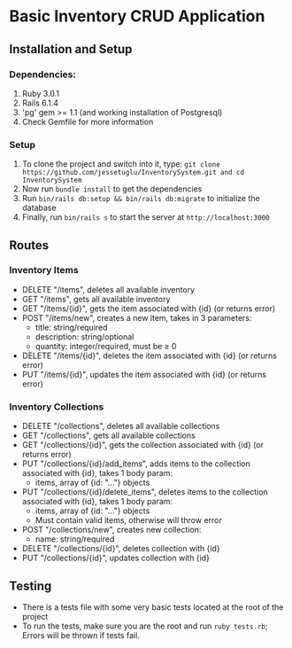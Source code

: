 # Basic Inventory CRUD Application
## Installation and Setup
### Dependencies: 
1. Ruby 3.0.1
2. Rails 6.1.4
3. 'pg' gem >= 1.1 (and working installation of Postgresql)
4. Check Gemfile for more information
### Setup
1. To clone the project and switch into it, type: ```git clone https://github.com/jessetuglu/InventorySystem.git and cd InventorySystem```
2. Now run ```bundle install``` to get the dependencies
3. Run ```bin/rails db:setup && bin/rails db:migrate``` to initialize the database
4. Finally, run ```bin/rails s``` to start the server at ```http://localhost:3000```
## Routes
### Inventory Items
- DELETE "/items", deletes all available inventory
- GET "/items", gets all available inventory
- GET "/items/{id}", gets the item associated with {id} (or returns error)
- POST "/items/new", creates a new item, takes in 3 parameters:
  - title: string/required
  - description: string/optional
  - quantity: integer/required, must be ≥ 0
- DELETE "/items/{id}", deletes the item associated with {id} (or returns error)
- PUT "/items/{id}", updates the item associated with {id} (or returns error)
### Inventory Collections
- DELETE "/collections", deletes all available collections
- GET "/collections", gets all available collections
- GET "/collections/{id}", gets the collection associated with {id} (or returns error)
- PUT "/collections/{id}/add_items", adds items to the collection associated with {id}, takes 1 body param:
  - items, array of {id: "..."} objects
- PUT "/collections/{id}/delete_items", deletes items to the collection associated with {id}, takes 1 body param:
    - items, array of {id: "..."} objects
    - Must contain valid items, otherwise will throw error
- POST "/collections/new", creates new collection:
  - name: string/required
- DELETE "/collections/{id}", deletes collection with {id}
- PUT "/collections/{id}", updates collection with {id}

## Testing
- There is a tests file with some very basic tests located at the root of the project
- To run the tests, make sure you are the root and run ```ruby tests.rb```; Errors will be thrown if tests fail. 
